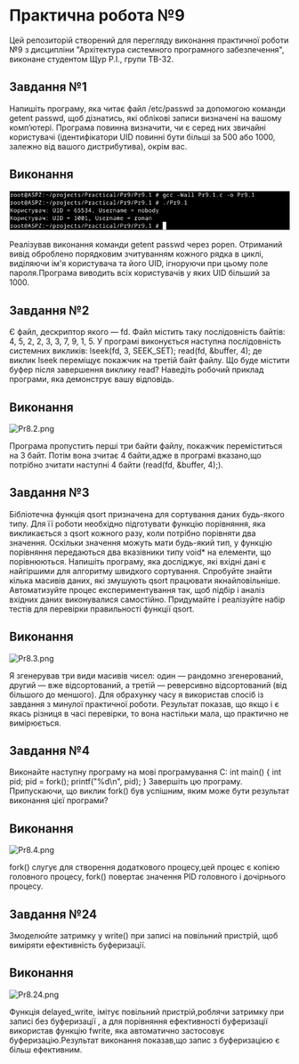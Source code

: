 # Практична робота №9
Цей репозиторій cтворений для перегляду виконання практичної роботи №9 з дисципліни "Архітектура системного програмного забезпечення", виконане студентом Щур Р.І., групи ТВ-32.

## Завдання №1
  Напишіть програму, яка читає файл /etc/passwd за допомогою команди getent passwd, щоб дізнатись, які облікові записи визначені на вашому комп’ютері.
 Програма повинна визначити, чи є серед них звичайні користувачі (ідентифікатори UID повинні бути більші за 500 або 1000, залежно від вашого дистрибутива), окрім вас.


## Виконання
![Pr9.1.png](Pr9.1.png)

Реалізував виконання команди getent passwd через popen. Отриманий вивід оброблено порядковим зчитуванням кожного рядка в циклі, виділяючи ім'я користувача та його UID, ігноруючи при цьому поле пароля.Програма виводить всіх користувачів у яких UID більший за 1000.

## Завдання №2
Є файл, дескриптор якого — fd. Файл містить таку послідовність байтів: 4, 5, 2, 2, 3, 3, 7, 9, 1, 5. У програмі виконується наступна послідовність системних викликів:
lseek(fd, 3, SEEK_SET);
read(fd, &buffer, 4);
де виклик lseek переміщує покажчик на третій байт файлу. Що буде містити буфер після завершення виклику read? Наведіть робочий приклад програми, яка демонструє вашу відповідь.


## Виконання
![Pr8.2.png](Pr8.2.png)

Програма пропустить перші три байти файлу, покажчик переміститься на 3 байт. Потім вона зчитає 4 байти,адже в програмі вказано,що потрібно зчитати наступні 4 байти (read(fd, &buffer, 4);).

## Завдання №3
Бібліотечна функція qsort призначена для сортування даних будь-якого типу. Для її роботи необхідно підготувати функцію порівняння, яка викликається з qsort кожного разу, коли потрібно порівняти два значення.
 Оскільки значення можуть мати будь-який тип, у функцію порівняння передаються два вказівники типу void* на елементи, що порівнюються.
Напишіть програму, яка досліджує, які вхідні дані є найгіршими для алгоритму швидкого сортування. Спробуйте знайти кілька масивів даних, які змушують qsort працювати якнайповільніше. Автоматизуйте процес експериментування так, щоб підбір і аналіз вхідних даних виконувалися самостійно.
Придумайте і реалізуйте набір тестів для перевірки правильності функції qsort.


## Виконання
![Pr8.3.png](Pr8.3.png)

Я згенерував три види масивів чисел: один — рандомно згенерований, другий — вже відсортований, а третій — реверсивно відсортований (від більшого до меншого). Для обрахунку часу я використав спосіб із завдання з минулої практичної роботи. Результат показав, що якщо і є якась різниця в часі перевірки, то вона настільки мала, що практично не вимірюється.


## Завдання №4
 Виконайте наступну програму на мові програмування С:
int main() {
  int pid;
  pid = fork();
  printf("%d\n", pid);
}
Завершіть цю програму. Припускаючи, що виклик fork() був успішним, яким може бути результат виконання цієї програми?


## Виконання
![Pr8.4.png](Pr8.4.png)

fork() слугує для створення додаткового процесу,цей процес є копією головного процесу, fork() повертає значення PID головного і дочірнього процесу.


## Завдання №24
Змоделюйте затримку у write() при записі на повільний пристрій, щоб виміряти ефективність буферизації.

## Виконання
![Pr8.24.png](Pr8.24.png)

Функція delayed_write, імітує повільний пристрій,роблячи затримку при записі без буферизації , а для порівняння ефективності буферизації використав функцію fwrite, яка автоматично застосовує буферизацію.Результат виконання показав,що запис з буферизацією є більш ефективним.
